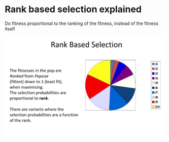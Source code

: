 # Rank based selection explained
Do fitness proportional to the ranking of the fitness, instead of the fitness itself<br><br><img src=../../../../../media/paste-92c42a8b8f7913b9a13bd16d61cac6670d21a94a.jpg>
